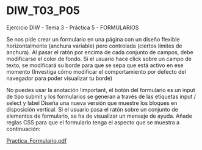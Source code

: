 # DIW_T03_P05
Ejercicio DIW - Tema 3 - Práctica 5 - FORMULARIOS

Se nos pide crear un formulario en una página con un diseño flexible horizontalmente (anchura variable) pero controlada (ciertos límites de anchura).
Al pasar el ratón por encima de cada conjunto de campos, debe modificarse el color de fondo. Si el usuario hace click sobre un campo de texto, se modificará su borde para que se sepa que está activo en ese momento (Investiga cómo modificar el comportamiento por defecto del navegador para poder visualizar tu borde)

No puedes usar la anotación !important, el botón del formulario es un input de tipo submit y los formularios se generan a través de las etiquetas input / select y label
Diseña una nueva versión que muestre los bloques en disposición vertical.
Si el usuario pasa el ratón sobre un conjunto de elementos de formulario, se ha de visualizar un mensaje de ayuda. Añade reglas CSS para que el formulario tenga el aspecto que se muestra a continuación:


[Practica_Formulario.pdf](https://github.com/Alf-CS/DIW_T03_P05/files/13404404/Practica_Formulario.pdf)
